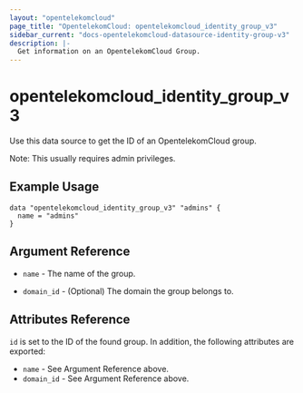 ```yaml
---
layout: "opentelekomcloud"
page_title: "OpentelekomCloud: opentelekomcloud_identity_group_v3"
sidebar_current: "docs-opentelekomcloud-datasource-identity-group-v3"
description: |-
  Get information on an OpentelekomCloud Group.
---
```


# opentelekomcloud\_identity\_group\_v3

Use this data source to get the ID of an OpentelekomCloud group.

Note: This usually requires admin privileges.

## Example Usage

```hcl
data "opentelekomcloud_identity_group_v3" "admins" {
  name = "admins"
}
```

## Argument Reference

* `name` - The name of the group.

* `domain_id` - (Optional) The domain the group belongs to.


## Attributes Reference

`id` is set to the ID of the found group. In addition, the following attributes
are exported:

* `name` - See Argument Reference above.
* `domain_id` - See Argument Reference above.
